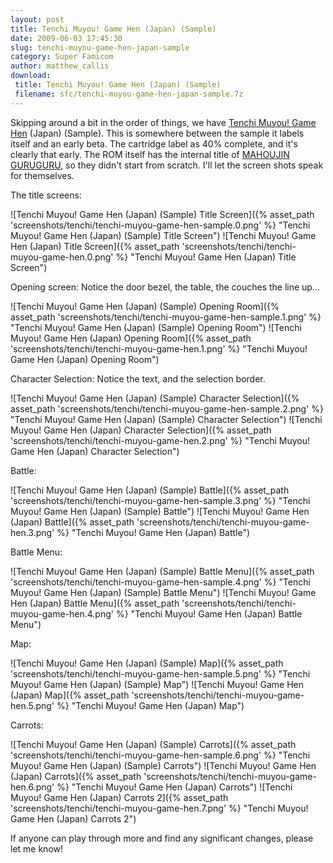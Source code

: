 ```yaml
---
layout: post
title: Tenchi Muyou! Game Hen (Japan) (Sample)
date: 2009-06-03 17:45:30
slug: tenchi-muyou-game-hen-japan-sample
category: Super Famicom
author: matthew_callis
download:
 title: Tenchi Muyou! Game Hen (Japan) (Sample)
 filename: sfc/tenchi-muyou-game-hen-japan-sample.7z
---
```


Skipping around a bit in the order of things, we have [Tenchi Muyou! Game Hen](http://superfamicom.org/info/tenchi-muyou-game-hen/ "Tenchi Muyou! Game Hen (Japan) (Sample)") (Japan) (Sample). This is somewhere between the sample it labels itself and an early beta. The cartridge label as 40% complete, and it's clearly that early.  The ROM itself has the internal title of [MAHOUJIN GURUGURU](http://superfamicom.org/info/mahoujin-guru-guru/ "Mahoujin Guru Guru"), so they didn't start from scratch. I'll let the screen shots speak for themselves.

The title screens:

![Tenchi Muyou! Game Hen (Japan) (Sample) Title Screen]({% asset_path 'screenshots/tenchi/tenchi-muyou-game-hen-sample.0.png' %} "Tenchi Muyou! Game Hen (Japan) (Sample) Title Screen")
![Tenchi Muyou! Game Hen (Japan) Title Screen]({% asset_path 'screenshots/tenchi/tenchi-muyou-game-hen.0.png' %} "Tenchi Muyou! Game Hen (Japan) Title Screen")

Opening screen: Notice the door bezel, the table, the couches the line up...

![Tenchi Muyou! Game Hen (Japan) (Sample) Opening Room]({% asset_path 'screenshots/tenchi/tenchi-muyou-game-hen-sample.1.png' %} "Tenchi Muyou! Game Hen (Japan) (Sample) Opening Room")
![Tenchi Muyou! Game Hen (Japan) Opening Room]({% asset_path 'screenshots/tenchi/tenchi-muyou-game-hen.1.png' %} "Tenchi Muyou! Game Hen (Japan) Opening Room")

Character Selection: Notice the text, and the selection border.

![Tenchi Muyou! Game Hen (Japan) (Sample) Character Selection]({% asset_path 'screenshots/tenchi/tenchi-muyou-game-hen-sample.2.png' %} "Tenchi Muyou! Game Hen (Japan) (Sample) Character Selection")
![Tenchi Muyou! Game Hen (Japan) Character Selection]({% asset_path 'screenshots/tenchi/tenchi-muyou-game-hen.2.png' %} "Tenchi Muyou! Game Hen (Japan) Character Selection")

Battle:

![Tenchi Muyou! Game Hen (Japan) (Sample) Battle]({% asset_path 'screenshots/tenchi/tenchi-muyou-game-hen-sample.3.png' %} "Tenchi Muyou! Game Hen (Japan) (Sample) Battle")
![Tenchi Muyou! Game Hen (Japan) Battle]({% asset_path 'screenshots/tenchi/tenchi-muyou-game-hen.3.png' %} "Tenchi Muyou! Game Hen (Japan) Battle")

Battle Menu:

![Tenchi Muyou! Game Hen (Japan) (Sample) Battle Menu]({% asset_path 'screenshots/tenchi/tenchi-muyou-game-hen-sample.4.png' %} "Tenchi Muyou! Game Hen (Japan) (Sample) Battle Menu")
![Tenchi Muyou! Game Hen (Japan) Battle Menu]({% asset_path 'screenshots/tenchi/tenchi-muyou-game-hen.4.png' %} "Tenchi Muyou! Game Hen (Japan) Battle Menu")

Map:

![Tenchi Muyou! Game Hen (Japan) (Sample) Map]({% asset_path 'screenshots/tenchi/tenchi-muyou-game-hen-sample.5.png' %} "Tenchi Muyou! Game Hen (Japan) (Sample) Map")
![Tenchi Muyou! Game Hen (Japan) Map]({% asset_path 'screenshots/tenchi/tenchi-muyou-game-hen.5.png' %} "Tenchi Muyou! Game Hen (Japan) Map")

Carrots:

![Tenchi Muyou! Game Hen (Japan) (Sample) Carrots]({% asset_path 'screenshots/tenchi/tenchi-muyou-game-hen-sample.6.png' %} "Tenchi Muyou! Game Hen (Japan) (Sample) Carrots")
![Tenchi Muyou! Game Hen (Japan) Carrots]({% asset_path 'screenshots/tenchi/tenchi-muyou-game-hen.6.png' %} "Tenchi Muyou! Game Hen (Japan) Carrots")
![Tenchi Muyou! Game Hen (Japan) Carrots 2]({% asset_path 'screenshots/tenchi/tenchi-muyou-game-hen.7.png' %} "Tenchi Muyou! Game Hen (Japan) Carrots 2")

If anyone can play through more and find any significant changes, please let me know!
